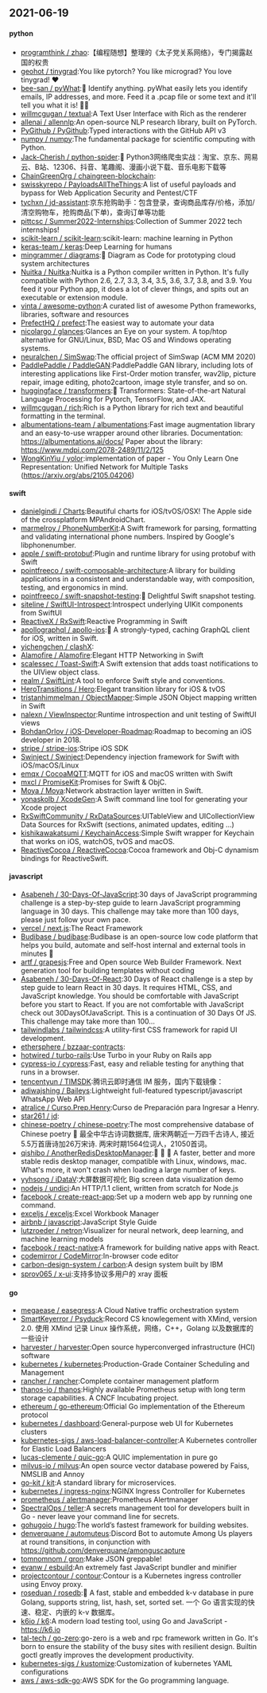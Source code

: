 ## 2021-06-19

#### python
* [programthink / zhao](https://github.com/programthink/zhao):【编程随想】整理的《太子党关系网络》，专门揭露赵国的权贵
* [geohot / tinygrad](https://github.com/geohot/tinygrad):You like pytorch? You like micrograd? You love tinygrad!
❤️
* [bee-san / pyWhat](https://github.com/bee-san/pyWhat):🐸
Identify anything. pyWhat easily lets you identify emails, IP addresses, and more. Feed it a .pcap file or some text and it'll tell you what it is!
🧙‍♀️
* [willmcgugan / textual](https://github.com/willmcgugan/textual):A Text User Interface with Rich as the renderer
* [allenai / allennlp](https://github.com/allenai/allennlp):An open-source NLP research library, built on PyTorch.
* [PyGithub / PyGithub](https://github.com/PyGithub/PyGithub):Typed interactions with the GitHub API v3
* [numpy / numpy](https://github.com/numpy/numpy):The fundamental package for scientific computing with Python.
* [Jack-Cherish / python-spider](https://github.com/Jack-Cherish/python-spider):🌈
Python3网络爬虫实战：淘宝、京东、网易云、B站、12306、抖音、笔趣阁、漫画小说下载、音乐电影下载等
* [ChainGreenOrg / chaingreen-blockchain](https://github.com/ChainGreenOrg/chaingreen-blockchain):
* [swisskyrepo / PayloadsAllTheThings](https://github.com/swisskyrepo/PayloadsAllTheThings):A list of useful payloads and bypass for Web Application Security and Pentest/CTF
* [tychxn / jd-assistant](https://github.com/tychxn/jd-assistant):京东抢购助手：包含登录，查询商品库存/价格，添加/清空购物车，抢购商品(下单)，查询订单等功能
* [pittcsc / Summer2022-Internships](https://github.com/pittcsc/Summer2022-Internships):Collection of Summer 2022 tech internships!
* [scikit-learn / scikit-learn](https://github.com/scikit-learn/scikit-learn):scikit-learn: machine learning in Python
* [keras-team / keras](https://github.com/keras-team/keras):Deep Learning for humans
* [mingrammer / diagrams](https://github.com/mingrammer/diagrams):🎨
Diagram as Code for prototyping cloud system architectures
* [Nuitka / Nuitka](https://github.com/Nuitka/Nuitka):Nuitka is a Python compiler written in Python. It's fully compatible with Python 2.6, 2.7, 3.3, 3.4, 3.5, 3.6, 3.7, 3.8, and 3.9. You feed it your Python app, it does a lot of clever things, and spits out an executable or extension module.
* [vinta / awesome-python](https://github.com/vinta/awesome-python):A curated list of awesome Python frameworks, libraries, software and resources
* [PrefectHQ / prefect](https://github.com/PrefectHQ/prefect):The easiest way to automate your data
* [nicolargo / glances](https://github.com/nicolargo/glances):Glances an Eye on your system. A top/htop alternative for GNU/Linux, BSD, Mac OS and Windows operating systems.
* [neuralchen / SimSwap](https://github.com/neuralchen/SimSwap):The official project of SimSwap (ACM MM 2020)
* [PaddlePaddle / PaddleGAN](https://github.com/PaddlePaddle/PaddleGAN):PaddlePaddle GAN library, including lots of interesting applications like First-Order motion transfer, wav2lip, picture repair, image editing, photo2cartoon, image style transfer, and so on.
* [huggingface / transformers](https://github.com/huggingface/transformers):🤗
Transformers: State-of-the-art Natural Language Processing for Pytorch, TensorFlow, and JAX.
* [willmcgugan / rich](https://github.com/willmcgugan/rich):Rich is a Python library for rich text and beautiful formatting in the terminal.
* [albumentations-team / albumentations](https://github.com/albumentations-team/albumentations):Fast image augmentation library and an easy-to-use wrapper around other libraries. Documentation: https://albumentations.ai/docs/ Paper about the library: https://www.mdpi.com/2078-2489/11/2/125
* [WongKinYiu / yolor](https://github.com/WongKinYiu/yolor):implementation of paper - You Only Learn One Representation: Unified Network for Multiple Tasks (https://arxiv.org/abs/2105.04206)

#### swift
* [danielgindi / Charts](https://github.com/danielgindi/Charts):Beautiful charts for iOS/tvOS/OSX! The Apple side of the crossplatform MPAndroidChart.
* [marmelroy / PhoneNumberKit](https://github.com/marmelroy/PhoneNumberKit):A Swift framework for parsing, formatting and validating international phone numbers. Inspired by Google's libphonenumber.
* [apple / swift-protobuf](https://github.com/apple/swift-protobuf):Plugin and runtime library for using protobuf with Swift
* [pointfreeco / swift-composable-architecture](https://github.com/pointfreeco/swift-composable-architecture):A library for building applications in a consistent and understandable way, with composition, testing, and ergonomics in mind.
* [pointfreeco / swift-snapshot-testing](https://github.com/pointfreeco/swift-snapshot-testing):📸
Delightful Swift snapshot testing.
* [siteline / SwiftUI-Introspect](https://github.com/siteline/SwiftUI-Introspect):Introspect underlying UIKit components from SwiftUI
* [ReactiveX / RxSwift](https://github.com/ReactiveX/RxSwift):Reactive Programming in Swift
* [apollographql / apollo-ios](https://github.com/apollographql/apollo-ios):📱
A strongly-typed, caching GraphQL client for iOS, written in Swift.
* [yichengchen / clashX](https://github.com/yichengchen/clashX):
* [Alamofire / Alamofire](https://github.com/Alamofire/Alamofire):Elegant HTTP Networking in Swift
* [scalessec / Toast-Swift](https://github.com/scalessec/Toast-Swift):A Swift extension that adds toast notifications to the UIView object class.
* [realm / SwiftLint](https://github.com/realm/SwiftLint):A tool to enforce Swift style and conventions.
* [HeroTransitions / Hero](https://github.com/HeroTransitions/Hero):Elegant transition library for iOS & tvOS
* [tristanhimmelman / ObjectMapper](https://github.com/tristanhimmelman/ObjectMapper):Simple JSON Object mapping written in Swift
* [nalexn / ViewInspector](https://github.com/nalexn/ViewInspector):Runtime introspection and unit testing of SwiftUI views
* [BohdanOrlov / iOS-Developer-Roadmap](https://github.com/BohdanOrlov/iOS-Developer-Roadmap):Roadmap to becoming an iOS developer in 2018.
* [stripe / stripe-ios](https://github.com/stripe/stripe-ios):Stripe iOS SDK
* [Swinject / Swinject](https://github.com/Swinject/Swinject):Dependency injection framework for Swift with iOS/macOS/Linux
* [emqx / CocoaMQTT](https://github.com/emqx/CocoaMQTT):MQTT for iOS and macOS written with Swift
* [mxcl / PromiseKit](https://github.com/mxcl/PromiseKit):Promises for Swift & ObjC.
* [Moya / Moya](https://github.com/Moya/Moya):Network abstraction layer written in Swift.
* [yonaskolb / XcodeGen](https://github.com/yonaskolb/XcodeGen):A Swift command line tool for generating your Xcode project
* [RxSwiftCommunity / RxDataSources](https://github.com/RxSwiftCommunity/RxDataSources):UITableView and UICollectionView Data Sources for RxSwift (sections, animated updates, editing ...)
* [kishikawakatsumi / KeychainAccess](https://github.com/kishikawakatsumi/KeychainAccess):Simple Swift wrapper for Keychain that works on iOS, watchOS, tvOS and macOS.
* [ReactiveCocoa / ReactiveCocoa](https://github.com/ReactiveCocoa/ReactiveCocoa):Cocoa framework and Obj-C dynamism bindings for ReactiveSwift.

#### javascript
* [Asabeneh / 30-Days-Of-JavaScript](https://github.com/Asabeneh/30-Days-Of-JavaScript):30 days of JavaScript programming challenge is a step-by-step guide to learn JavaScript programming language in 30 days. This challenge may take more than 100 days, please just follow your own pace.
* [vercel / next.js](https://github.com/vercel/next.js):The React Framework
* [Budibase / budibase](https://github.com/Budibase/budibase):Budibase is an open-source low code platform that helps you build, automate and self-host internal and external tools in minutes
🚀
* [artf / grapesjs](https://github.com/artf/grapesjs):Free and Open source Web Builder Framework. Next generation tool for building templates without coding
* [Asabeneh / 30-Days-Of-React](https://github.com/Asabeneh/30-Days-Of-React):30 Days of React challenge is a step by step guide to learn React in 30 days. It requires HTML, CSS, and JavaScript knowledge. You should be comfortable with JavaScript before you start to React. If you are not comfortable with JavaScript check out 30DaysOfJavaScript. This is a continuation of 30 Days Of JS. This challenge may take more than 100…
* [tailwindlabs / tailwindcss](https://github.com/tailwindlabs/tailwindcss):A utility-first CSS framework for rapid UI development.
* [ethersphere / bzzaar-contracts](https://github.com/ethersphere/bzzaar-contracts):
* [hotwired / turbo-rails](https://github.com/hotwired/turbo-rails):Use Turbo in your Ruby on Rails app
* [cypress-io / cypress](https://github.com/cypress-io/cypress):Fast, easy and reliable testing for anything that runs in a browser.
* [tencentyun / TIMSDK](https://github.com/tencentyun/TIMSDK):腾讯云即时通信 IM 服务，国内下载镜像：
* [adiwajshing / Baileys](https://github.com/adiwajshing/Baileys):Lightweight full-featured typescript/javascript WhatsApp Web API
* [atralice / Curso.Prep.Henry](https://github.com/atralice/Curso.Prep.Henry):Curso de Preparación para Ingresar a Henry.
* [star261 / jd](https://github.com/star261/jd):
* [chinese-poetry / chinese-poetry](https://github.com/chinese-poetry/chinese-poetry):The most comprehensive database of Chinese poetry
🧶
最全中华古诗词数据库, 唐宋两朝近一万四千古诗人, 接近5.5万首唐诗加26万宋诗. 两宋时期1564位词人，21050首词。
* [qishibo / AnotherRedisDesktopManager](https://github.com/qishibo/AnotherRedisDesktopManager):🚀
🚀
🚀
A faster, better and more stable redis desktop manager, compatible with Linux, windows, mac. What's more, it won't crash when loading a large number of keys.
* [yyhsong / iDataV](https://github.com/yyhsong/iDataV):大屏数据可视化 Big screen data visualization demo
* [nodejs / undici](https://github.com/nodejs/undici):An HTTP/1.1 client, written from scratch for Node.js
* [facebook / create-react-app](https://github.com/facebook/create-react-app):Set up a modern web app by running one command.
* [exceljs / exceljs](https://github.com/exceljs/exceljs):Excel Workbook Manager
* [airbnb / javascript](https://github.com/airbnb/javascript):JavaScript Style Guide
* [lutzroeder / netron](https://github.com/lutzroeder/netron):Visualizer for neural network, deep learning, and machine learning models
* [facebook / react-native](https://github.com/facebook/react-native):A framework for building native apps with React.
* [codemirror / CodeMirror](https://github.com/codemirror/CodeMirror):In-browser code editor
* [carbon-design-system / carbon](https://github.com/carbon-design-system/carbon):A design system built by IBM
* [sprov065 / x-ui](https://github.com/sprov065/x-ui):支持多协议多用户的 xray 面板

#### go
* [megaease / easegress](https://github.com/megaease/easegress):A Cloud Native traffic orchestration system
* [SmartKeyerror / Psyduck](https://github.com/SmartKeyerror/Psyduck):Record CS knowlegement with XMind, version 2.0. 使用 XMind 记录 Linux 操作系统，网络，C++，Golang 以及数据库的一些设计
* [harvester / harvester](https://github.com/harvester/harvester):Open source hyperconverged infrastructure (HCI) software
* [kubernetes / kubernetes](https://github.com/kubernetes/kubernetes):Production-Grade Container Scheduling and Management
* [rancher / rancher](https://github.com/rancher/rancher):Complete container management platform
* [thanos-io / thanos](https://github.com/thanos-io/thanos):Highly available Prometheus setup with long term storage capabilities. A CNCF Incubating project.
* [ethereum / go-ethereum](https://github.com/ethereum/go-ethereum):Official Go implementation of the Ethereum protocol
* [kubernetes / dashboard](https://github.com/kubernetes/dashboard):General-purpose web UI for Kubernetes clusters
* [kubernetes-sigs / aws-load-balancer-controller](https://github.com/kubernetes-sigs/aws-load-balancer-controller):A Kubernetes controller for Elastic Load Balancers
* [lucas-clemente / quic-go](https://github.com/lucas-clemente/quic-go):A QUIC implementation in pure go
* [milvus-io / milvus](https://github.com/milvus-io/milvus):An open source vector database powered by Faiss, NMSLIB and Annoy
* [go-kit / kit](https://github.com/go-kit/kit):A standard library for microservices.
* [kubernetes / ingress-nginx](https://github.com/kubernetes/ingress-nginx):NGINX Ingress Controller for Kubernetes
* [prometheus / alertmanager](https://github.com/prometheus/alertmanager):Prometheus Alertmanager
* [SpectralOps / teller](https://github.com/SpectralOps/teller):A secrets management tool for developers built in Go - never leave your command line for secrets.
* [gohugoio / hugo](https://github.com/gohugoio/hugo):The world’s fastest framework for building websites.
* [denverquane / automuteus](https://github.com/denverquane/automuteus):Discord Bot to automute Among Us players at round transitions, in conjunction with https://github.com/denverquane/amonguscapture
* [tomnomnom / gron](https://github.com/tomnomnom/gron):Make JSON greppable!
* [evanw / esbuild](https://github.com/evanw/esbuild):An extremely fast JavaScript bundler and minifier
* [projectcontour / contour](https://github.com/projectcontour/contour):Contour is a Kubernetes ingress controller using Envoy proxy.
* [roseduan / rosedb](https://github.com/roseduan/rosedb):🚀
A fast, stable and embedded k-v database in pure Golang, supports string, list, hash, set, sorted set. 一个 Go 语言实现的快速、稳定、内嵌的 k-v 数据库。
* [k6io / k6](https://github.com/k6io/k6):A modern load testing tool, using Go and JavaScript - https://k6.io
* [tal-tech / go-zero](https://github.com/tal-tech/go-zero):go-zero is a web and rpc framework written in Go. It's born to ensure the stability of the busy sites with resilient design. Builtin goctl greatly improves the development productivity.
* [kubernetes-sigs / kustomize](https://github.com/kubernetes-sigs/kustomize):Customization of kubernetes YAML configurations
* [aws / aws-sdk-go](https://github.com/aws/aws-sdk-go):AWS SDK for the Go programming language.
